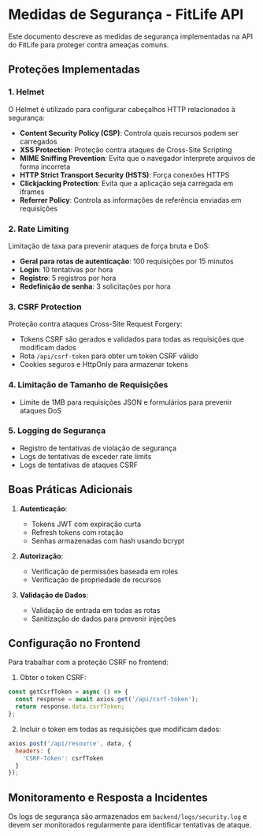 # Medidas de Segurança - FitLife API

Este documento descreve as medidas de segurança implementadas na API do FitLife para proteger contra ameaças comuns.

## Proteções Implementadas

### 1. Helmet

O Helmet é utilizado para configurar cabeçalhos HTTP relacionados à segurança:

- **Content Security Policy (CSP)**: Controla quais recursos podem ser carregados
- **XSS Protection**: Proteção contra ataques de Cross-Site Scripting
- **MIME Sniffing Prevention**: Evita que o navegador interprete arquivos de forma incorreta
- **HTTP Strict Transport Security (HSTS)**: Força conexões HTTPS
- **Clickjacking Protection**: Evita que a aplicação seja carregada em iframes
- **Referrer Policy**: Controla as informações de referência enviadas em requisições

### 2. Rate Limiting

Limitação de taxa para prevenir ataques de força bruta e DoS:

- **Geral para rotas de autenticação**: 100 requisições por 15 minutos
- **Login**: 10 tentativas por hora
- **Registro**: 5 registros por hora
- **Redefinição de senha**: 3 solicitações por hora

### 3. CSRF Protection

Proteção contra ataques Cross-Site Request Forgery:

- Tokens CSRF são gerados e validados para todas as requisições que modificam dados
- Rota `/api/csrf-token` para obter um token CSRF válido
- Cookies seguros e HttpOnly para armazenar tokens

### 4. Limitação de Tamanho de Requisições

- Limite de 1MB para requisições JSON e formulários para prevenir ataques DoS

### 5. Logging de Segurança

- Registro de tentativas de violação de segurança
- Logs de tentativas de exceder rate limits
- Logs de tentativas de ataques CSRF

## Boas Práticas Adicionais

1. **Autenticação**:
   - Tokens JWT com expiração curta
   - Refresh tokens com rotação
   - Senhas armazenadas com hash usando bcrypt

2. **Autorização**:
   - Verificação de permissões baseada em roles
   - Verificação de propriedade de recursos

3. **Validação de Dados**:
   - Validação de entrada em todas as rotas
   - Sanitização de dados para prevenir injeções

## Configuração no Frontend

Para trabalhar com a proteção CSRF no frontend:

1. Obter o token CSRF:
```javascript
const getCsrfToken = async () => {
  const response = await axios.get('/api/csrf-token');
  return response.data.csrfToken;
};
```

2. Incluir o token em todas as requisições que modificam dados:
```javascript
axios.post('/api/resource', data, {
  headers: {
    'CSRF-Token': csrfToken
  }
});
```

## Monitoramento e Resposta a Incidentes

Os logs de segurança são armazenados em `backend/logs/security.log` e devem ser monitorados regularmente para identificar tentativas de ataque. 